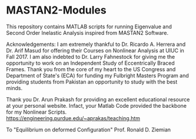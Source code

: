 # MASTAN2-Modules
This repository contains MATLAB scripts for running Eigenvalue and Second Order Inelastic Analysis inspired from MASTAN2 Software.

Acknowledgements:
I am extremely thankful to Dr. Ricardo A. Herrera and Dr. Arif Masud for offering their Courses on Nonlinear Analysis at UIUC in Fall 2017. I am also indebted to Dr. Larry
Fahnestock for giving me the opportunity to work on an Independent Study of Eccentrically Braced Frames. Thank you from the core of my heart to the US Congress and Department of State's (ECA) for funding my Fulbright Masters Program and providing students from Pakistan an opportunity to study with the best minds.

Thank you Dr. Arun Prakash for providing an excellent educational resource at your personal website. Infact, your Matlab Code provided the backbone for my Nonlinear Scripts.
https://engineering.purdue.edu/~aprakas/teaching.htm

To "Equilibrium on deformed Configuration" 
                  Prof. Ronald D. Ziemian
